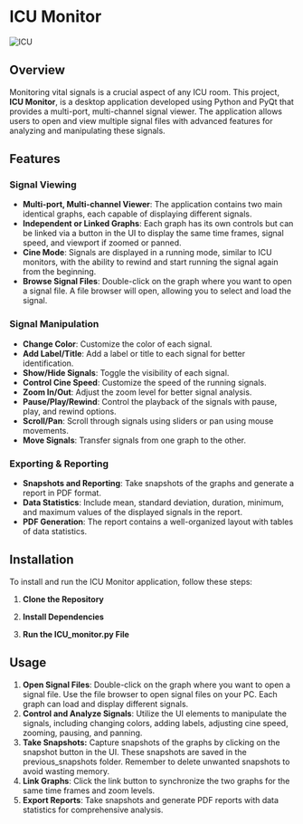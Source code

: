 # ICU Monitor

![ICU](https://github.com/hadeerfasih/ICU-monitor/assets/104545742/bb1dfab8-1c14-40a4-ac2a-12fe90df6c27)


## Overview
Monitoring vital signals is a crucial aspect of any ICU room. This project, **ICU Monitor**, is a desktop application developed using Python and PyQt that provides a multi-port, multi-channel signal viewer. The application allows users to open and view multiple signal files with advanced features for analyzing and manipulating these signals.

## Features
### Signal Viewing
- **Multi-port, Multi-channel Viewer**: The application contains two main identical graphs, each capable of displaying different signals.
- **Independent or Linked Graphs**: Each graph has its own controls but can be linked via a button in the UI to display the same time frames, signal speed, and viewport if zoomed or panned.
- **Cine Mode**: Signals are displayed in a running mode, similar to ICU monitors, with the ability to rewind and start running the signal again from the beginning.
- **Browse Signal Files**: Double-click on the graph where you want to open a signal file. A file browser will open, allowing you to select and load the signal.

### Signal Manipulation
- **Change Color**: Customize the color of each signal.
- **Add Label/Title**: Add a label or title to each signal for better identification.
- **Show/Hide Signals**: Toggle the visibility of each signal.
- **Control Cine Speed**: Customize the speed of the running signals.
- **Zoom In/Out**: Adjust the zoom level for better signal analysis.
- **Pause/Play/Rewind**: Control the playback of the signals with pause, play, and rewind options.
- **Scroll/Pan**: Scroll through signals using sliders or pan using mouse movements.
- **Move Signals**: Transfer signals from one graph to the other.

### Exporting & Reporting
- **Snapshots and Reporting**: Take snapshots of the graphs and generate a report in PDF format.
- **Data Statistics**: Include mean, standard deviation, duration, minimum, and maximum values of the displayed signals in the report.
- **PDF Generation**: The report contains a well-organized layout with tables of data statistics.

## Installation
To install and run the ICU Monitor application, follow these steps:

1. **Clone the Repository**

2. **Install Dependencies**

3. **Run the ICU_monitor.py File**

## Usage
1. **Open Signal Files**: Double-click on the graph where you want to open a signal file. Use the file browser to open signal files on your PC. Each graph can load and display different signals.
2. **Control and Analyze Signals**: Utilize the UI elements to manipulate the signals, including changing colors, adding labels, adjusting cine speed, zooming, pausing, and panning.
3. **Take Snapshots:** Capture snapshots of the graphs by clicking on the snapshot button in the UI. These snapshots are saved in the previous_snapshots folder. Remember to delete unwanted snapshots to avoid wasting memory.
4. **Link Graphs**: Click the link button to synchronize the two graphs for the same time frames and zoom levels.
5. **Export Reports**: Take snapshots and generate PDF reports with data statistics for comprehensive analysis.

